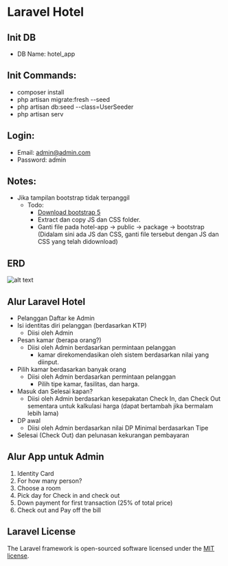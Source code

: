 # Laravel Hotel


## Init DB
- DB Name: hotel_app
## Init Commands:
- composer install
- php artisan migrate:fresh --seed
- php artisan db:seed --class=UserSeeder
- php artisan serv

## Login:
- Email: admin@admin.com
- Password: admin

## Notes:
- Jika tampilan bootstrap tidak terpanggil
    - Todo:
        - [Download bootstrap 5](https://github.com/twbs/bootstrap/releases/download/v5.0.0-beta3/bootstrap-5.0.0-beta3-dist.zip)
        - Extract dan copy JS dan CSS folder.
        - Ganti file pada hotel-app -> public -> package -> bootstrap (Didalam sini ada JS dan CSS, ganti file tersebut dengan JS dan CSS yang telah didownload)


## ERD
![alt text](https://github.com/WailanTirajoh/laravel_hotel/blob/main/erd.PNG?raw=true)

## Alur Laravel Hotel

- Pelanggan Daftar ke Admin
- Isi identitas diri pelanggan (berdasarkan KTP)
    - Diisi oleh Admin
- Pesan kamar (berapa orang?)
    - Diisi oleh Admin berdasarkan permintaan pelanggan
        - kamar direkomendasikan oleh sistem berdasarkan nilai yang diinput.
- Pilih kamar berdasarkan banyak orang
    - Diisi oleh Admin berdasarkan permintaan pelanggan
        - Pilih tipe kamar, fasilitas, dan harga.
- Masuk dan Selesai kapan?
    - Diisi oleh Admin berdasarkan kesepakatan Check In, dan Check Out sementara untuk kalkulasi harga (dapat bertambah jika bermalam lebih lama)
- DP awal
    - Diisi oleh Admin berdasarkan nilai DP Minimal berdasarkan Tipe
- Selesai (Check Out) dan pelunasan kekurangan pembayaran


## Alur App untuk Admin
1. Identity Card
2. For how many person?
3. Choose a room
4. Pick day for Check in and check out
5. Down payment for first transaction (25% of total price)
6. Check out and Pay off the bill

## Laravel License

The Laravel framework is open-sourced software licensed under the [MIT license](https://opensource.org/licenses/MIT).
